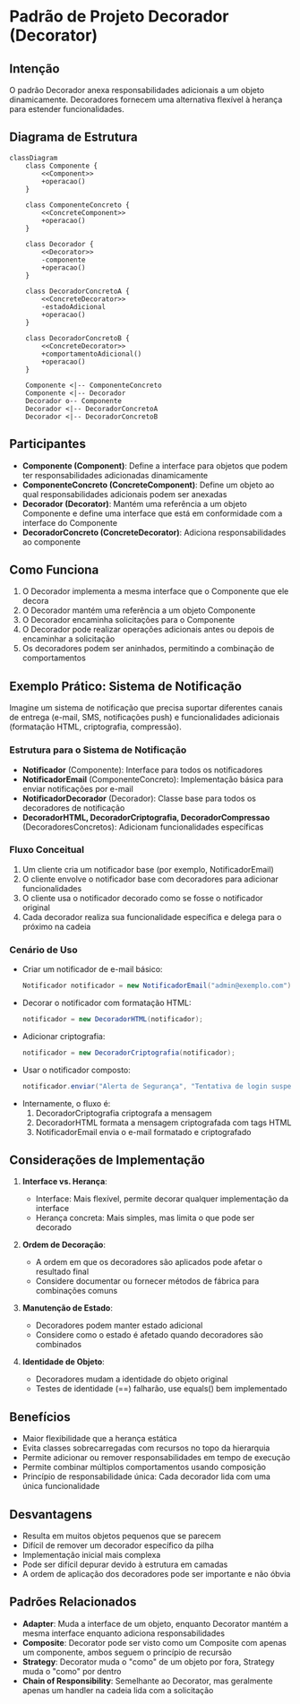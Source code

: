 # Padrão de Projeto Decorador (Decorator)

## Intenção

O padrão Decorador anexa responsabilidades adicionais a um objeto dinamicamente. Decoradores fornecem uma alternativa
flexível à herança para estender funcionalidades.

## Diagrama de Estrutura

```mermaid
classDiagram
    class Componente {
        <<Component>>
        +operacao()
    }

    class ComponenteConcreto {
        <<ConcreteComponent>>
        +operacao()
    }

    class Decorador {
        <<Decorator>>
        -componente
        +operacao()
    }

    class DecoradorConcretoA {
        <<ConcreteDecorator>>
        -estadoAdicional
        +operacao()
    }

    class DecoradorConcretoB {
        <<ConcreteDecorator>>
        +comportamentoAdicional()
        +operacao()
    }

    Componente <|-- ComponenteConcreto
    Componente <|-- Decorador
    Decorador o-- Componente
    Decorador <|-- DecoradorConcretoA
    Decorador <|-- DecoradorConcretoB
```

## Participantes

- **Componente (Component)**: Define a interface para objetos que podem ter responsabilidades adicionadas dinamicamente
- **ComponenteConcreto (ConcreteComponent)**: Define um objeto ao qual responsabilidades adicionais podem ser anexadas
- **Decorador (Decorator)**: Mantém uma referência a um objeto Componente e define uma interface que está em
  conformidade com a interface do Componente
- **DecoradorConcreto (ConcreteDecorator)**: Adiciona responsabilidades ao componente

## Como Funciona

1. O Decorador implementa a mesma interface que o Componente que ele decora
2. O Decorador mantém uma referência a um objeto Componente
3. O Decorador encaminha solicitações para o Componente
4. O Decorador pode realizar operações adicionais antes ou depois de encaminhar a solicitação
5. Os decoradores podem ser aninhados, permitindo a combinação de comportamentos

## Exemplo Prático: Sistema de Notificação

Imagine um sistema de notificação que precisa suportar diferentes canais de entrega (e-mail, SMS, notificações push) e
funcionalidades adicionais (formatação HTML, criptografia, compressão).

### Estrutura para o Sistema de Notificação

- **Notificador** (Componente): Interface para todos os notificadores
- **NotificadorEmail** (ComponenteConcreto): Implementação básica para enviar notificações por e-mail
- **NotificadorDecorador** (Decorador): Classe base para todos os decoradores de notificação
- **DecoradorHTML, DecoradorCriptografia, DecoradorCompressao** (DecoradoresConcretos): Adicionam funcionalidades
  específicas

### Fluxo Conceitual

1. Um cliente cria um notificador base (por exemplo, NotificadorEmail)
2. O cliente envolve o notificador base com decoradores para adicionar funcionalidades
3. O cliente usa o notificador decorado como se fosse o notificador original
4. Cada decorador realiza sua funcionalidade específica e delega para o próximo na cadeia

### Cenário de Uso

- Criar um notificador de e-mail básico:
  ```java
  Notificador notificador = new NotificadorEmail("admin@exemplo.com");
  ```
- Decorar o notificador com formatação HTML:
  ```java
  notificador = new DecoradorHTML(notificador);
  ```
- Adicionar criptografia:
  ```java
  notificador = new DecoradorCriptografia(notificador);
  ```
- Usar o notificador composto:
  ```java
  notificador.enviar("Alerta de Segurança", "Tentativa de login suspeita detectada.");
  ```
- Internamente, o fluxo é:
    1. DecoradorCriptografia criptografa a mensagem
    2. DecoradorHTML formata a mensagem criptografada com tags HTML
    3. NotificadorEmail envia o e-mail formatado e criptografado

## Considerações de Implementação

1. **Interface vs. Herança**:
    - Interface: Mais flexível, permite decorar qualquer implementação da interface
    - Herança concreta: Mais simples, mas limita o que pode ser decorado

2. **Ordem de Decoração**:
    - A ordem em que os decoradores são aplicados pode afetar o resultado final
    - Considere documentar ou fornecer métodos de fábrica para combinações comuns

3. **Manutenção de Estado**:
    - Decoradores podem manter estado adicional
    - Considere como o estado é afetado quando decoradores são combinados

4. **Identidade de Objeto**:
    - Decoradores mudam a identidade do objeto original
    - Testes de identidade (==) falharão, use equals() bem implementado

## Benefícios

- Maior flexibilidade que a herança estática
- Evita classes sobrecarregadas com recursos no topo da hierarquia
- Permite adicionar ou remover responsabilidades em tempo de execução
- Permite combinar múltiplos comportamentos usando composição
- Princípio de responsabilidade única: Cada decorador lida com uma única funcionalidade

## Desvantagens

- Resulta em muitos objetos pequenos que se parecem
- Difícil de remover um decorador específico da pilha
- Implementação inicial mais complexa
- Pode ser difícil depurar devido à estrutura em camadas
- A ordem de aplicação dos decoradores pode ser importante e não óbvia

## Padrões Relacionados

- **Adapter**: Muda a interface de um objeto, enquanto Decorator mantém a mesma interface enquanto adiciona
  responsabilidades
- **Composite**: Decorator pode ser visto como um Composite com apenas um componente, ambos seguem o princípio de
  recursão
- **Strategy**: Decorator muda o "como" de um objeto por fora, Strategy muda o "como" por dentro
- **Chain of Responsibility**: Semelhante ao Decorator, mas geralmente apenas um handler na cadeia lida com a
  solicitação
